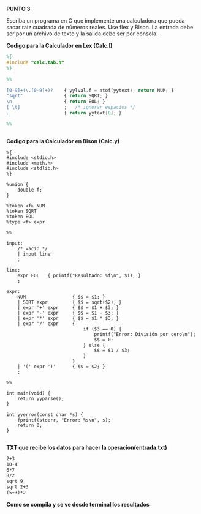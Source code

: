**PUNTO 3**

Escriba un programa en C que implemente una calculadora que pueda sacar raíz cuadrada de números reales. Use flex y Bison. La entrada debe ser por un archivo de texto y la 
salida debe ser por consola.


**Codigo para la Calculador en Lex (Calc.l)**
```lex
%{
#include "calc.tab.h"
%}

%%

[0-9]+(\.[0-9]+)?    { yylval.f = atof(yytext); return NUM; }
"sqrt"               { return SQRT; }
\n                   { return EOL; }
[ \t]                ;   /* ignorar espacios */
.                    { return yytext[0]; }

%%



```
**Codigo para la Calculador en Bison (Calc.y)**
```bison
%{
#include <stdio.h>
#include <math.h>
#include <stdlib.h>
%}

%union {
    double f;
}

%token <f> NUM
%token SQRT
%token EOL
%type <f> expr

%%

input:
    /* vacío */
    | input line
    ;

line:
    expr EOL   { printf("Resultado: %f\n", $1); }
    ;

expr:
    NUM                 { $$ = $1; }
    | SQRT expr         { $$ = sqrt($2); }
    | expr '+' expr     { $$ = $1 + $3; }
    | expr '-' expr     { $$ = $1 - $3; }
    | expr '*' expr     { $$ = $1 * $3; }
    | expr '/' expr     { 
                            if ($3 == 0) { 
                                printf("Error: División por cero\n"); 
                                $$ = 0; 
                            } else { 
                                $$ = $1 / $3; 
                            }
                        }
    | '(' expr ')'      { $$ = $2; }
    ;

%%

int main(void) {
    return yyparse();
}

int yyerror(const char *s) {
    fprintf(stderr, "Error: %s\n", s);
    return 0;
}


```
**TXT que recibe los datos para hacer la operacion(entrada.txt)**
```txt
2+3
10-4
6*7
8/2
sqrt 9
sqrt 2+3
(5+3)*2


```
**Como se compila y se ve desde terminal los resultados**
